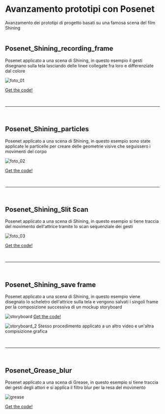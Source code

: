 # Avanzamento prototipi con Posenet 
Avanzamento dei prototipi di progetto basati su una famosa scena del film Shining
<br>
<br>
## Posenet_Shining_recording_frame
Posenet applicato a una scena di Shining, in questo esempio il gesti disegnano sulla tela lasciando delle linee collegate fra loro e differenziate dal colore

![foto_01](https://user-images.githubusercontent.com/76476654/118959763-ea135080-b962-11eb-8af9-653c497eae84.png)

[Get the code!](https://editor.p5js.org/Gaia/full/uGemqMtXq)

<br>

***

<br>

## Posenet_Shining_particles
Posenet applicato a una scena di Shining, in questo esempio sono state applicate le particelle per creare delle geometrie visive che seguissero i movimenti del corpo

![foto_02](https://user-images.githubusercontent.com/76476654/118959811-f3042200-b962-11eb-9500-e8b50e99b4d7.png)

[Get the code!](https://editor.p5js.org/Gaia/full/vvd0xNn-s)

<br>

***

<br>

## Posenet_Shining_Slit Scan 
Posenet applicato a una scena di Shining, in questo esempio si tiene traccia del movimento dell'attrice tramite lo scan sequenziale dei gesti <br>

![foto_03](https://user-images.githubusercontent.com/76476654/118961268-6f4b3500-b964-11eb-9378-25e6435f4429.png)

[Get the code!](https://editor.p5js.org/Gaia/full/6BGxua2mA)

<br>

***

<br>

## Posenet_Shining_save frame
Posenet applicato a una scena di Shining, in questo esempio viene disegnato lo scheletro dell'attrice sulla tela e vengono salvati i singoli frame per la composizione successiva di un mockup storyboard

![storyboard](https://user-images.githubusercontent.com/76476654/118962712-f351ec80-b965-11eb-9533-fb0e124d24c2.png)
[Get the code!](https://editor.p5js.org/Gaia/full/YN8i3BYiY)

![storyboard_2](https://user-images.githubusercontent.com/76476654/118962423-a837d980-b965-11eb-9855-b027cfe1345b.png)
Stesso procedimento applicato a un altro video e un'altra compisizione grafica

<br>

***

<br>

## Posenet_Grease_blur 
Posenet applicato a una scena di Grease, in questo esempio si tiene traccia dei gesti degli attori e si applica il filtro blur per la resa del movimento <br>

![grease](https://user-images.githubusercontent.com/76476654/122673159-7ff30300-d1cf-11eb-8290-46aa0f141808.png)

[Get the code!](https://editor.p5js.org/Gaia/full/d3ziT9xz4)


